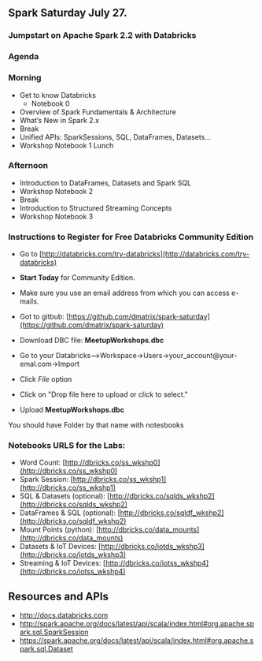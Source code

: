 
## Spark Saturday July 27.

### Jumpstart on Apache Spark 2.2 with Databricks

### Agenda

### Morning
* Get to know Databricks
  * Notebook 0
* Overview of Spark Fundamentals & Architecture
* What’s New in Spark 2.x
* Break
* Unified APIs: SparkSessions, SQL, DataFrames, Datasets…
* Workshop Notebook 1
Lunch

### Afternoon
* Introduction to DataFrames, Datasets and Spark SQL
* Workshop Notebook 2
* Break
* Introduction to Structured Streaming Concepts
* Workshop Notebook 3

### Instructions to Register for Free Databricks Community Edition

* Go to [http://databricks.com/try-databricks](http://databricks.com/try-databricks)

*  **Start Today** for Community Edition.

* Make sure you use an email address from which you can access e-mails.

* Got to gitbub: [https://github.com/dmatrix/spark-saturday](https://github.com/dmatrix/spark-saturday)

* Download DBC file: **MeetupWorkshops.dbc**

* Go to your Databricks-->Workspace->Users->your_account@your-emal.com->Import

 * Click *File* option
 * Click on "Drop file here to upload or click to select."
 * Upload **MeetupWorkshops.dbc**

 You should have Folder by that name with notesbooks


### Notebooks URLS for the Labs:

 * Word Count: [http://dbricks.co/ss_wkshp0](http://dbricks.co/ss_wkshp0)
 * Spark Session: [http://dbricks.co/ss_wkshp1](http://dbricks.co/ss_wkshp1)
 * SQL & Datasets (optional): [http://dbricks.co/sqlds_wkshp2](http://dbricks.co/sqlds_wkshp2)
 * DataFrames & SQL (optional): [http://dbricks.co/sqldf_wkshp2](http://dbricks.co/sqldf_wkshp2)
 * Mount Points (python): [http://dbricks.co/data_mounts](http://dbricks.co/data_mounts)
 * Datasets & IoT Devices: [http://dbricks.co/iotds_wkshp3](http://dbricks.co/iotds_wkshp3)
 * Streaming & IoT Devices: [http://dbricks.co/iotss_wkshp4](http://dbricks.co/iotss_wkshp4)


## Resources and APIs
* http://docs.databricks.com
* http://spark.apache.org/docs/latest/api/scala/index.html#org.apache.spark.sql.SparkSession
* https://spark.apache.org/docs/latest/api/scala/index.html#org.apache.spark.sql.Dataset



